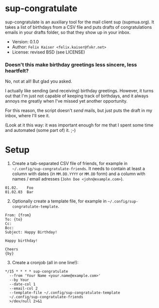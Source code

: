 # sup-congratulate

sup-congratulate is an auxiliary tool for the mail client sup (supmua.org).
It takes a list of birthdays from a CSV file and puts drafts of congratulations
emails in your drafts folder, so that they show up in your inbox.

* Version: 0.1.0
* Author: `Felix Kaiser <felix.kaiser@fxkr.net>`
* License: revised BSD (see LICENSE)


### Doesn't this make birthday greetings less sincere, less heartfelt?

No, not at all! But glad you asked.

I actually like sending (and receiving) birthday greetings.
However, it turns out that I'm just not capable of keeping track of birthdays,
and it always annoys me greatly when I've missed yet another opportunity.

For this reason, the script doesn't *send* mails,
but just puts the draft in my inbox, where I'll see it.

(Look at it this way: it was important enough for me that I spent
some time and automated (some part of) it. ;-)


# Setup

1. Create a tab-separated CSV file of friends, for example in
   `~/.config/sup-congratulate-friends`. It needs to contain at least
   a column with dates (in `MM.DD.YYYY` or `MM.DD` form) and a column
   with names / email adresses (`John Doe <john@example.com>`).

  ```
  01.02.	Foo
  01.02.03	Bar
  ```

2. Optionally create a template file, for example in
   `~/.config/sup-congratulate-template`.

  ```
  From: {from}
  To: {to}
  Cc:
  Bcc:
  Subject: Happy Birthday!

  Happy birthday!

  Cheers
  {by}
  ```

3. Create a cronjob (all in one line!):

  ```
  */15 * * * * sup-congratulate
    --from 'Your Name <your.name@example.com>'
    --by Your
    --date-col 1
    --email-col 2
    --template-file ~/.config/sup-congratulate-template
    ~/.config/sup-congratulate-friends
    >/dev/null 2>&1
  ```

